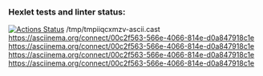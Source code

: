 ### Hexlet tests and linter status:
[![Actions Status](https://github.com/Scout89547/java-project-lvl1/workflows/hexlet-check/badge.svg)](https://github.com/Scout89547/java-project-lvl1/actions)
/tmp/tmpiiqcxmzv-ascii.cast
https://asciinema.org/connect/00c2f563-566e-4066-814e-d0a847918c1e
https://asciinema.org/connect/00c2f563-566e-4066-814e-d0a847918c1e
https://asciinema.org/connect/00c2f563-566e-4066-814e-d0a847918c1e
https://asciinema.org/connect/00c2f563-566e-4066-814e-d0a847918c1e                                                                                            



